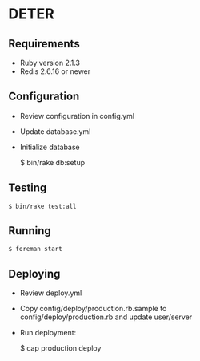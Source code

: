DETER
=====

Requirements
------------

* Ruby version 2.1.3
* Redis 2.6.16 or newer

Configuration
-------------

* Review configuration in config.yml
* Update database.yml
* Initialize database

    $ bin/rake db:setup

Testing
-------

    $ bin/rake test:all

Running
-------

    $ foreman start

Deploying
---------

* Review deploy.yml
* Copy config/deploy/production.rb.sample to config/deploy/production.rb
  and update user/server
* Run deployment:

    $ cap production deploy
